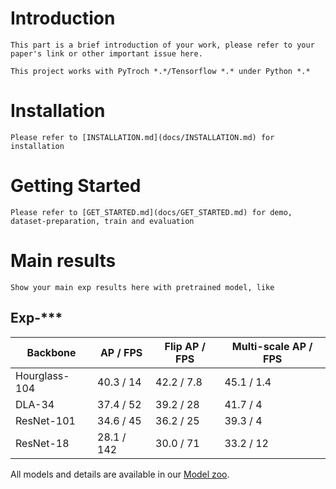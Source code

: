 # Introduction
```
This part is a brief introduction of your work, please refer to your paper's link or other important issue here.

This project works with PyTroch *.*/Tensorflow *.* under Python *.*
```

# Installation
```
Please refer to [INSTALLATION.md](docs/INSTALLATION.md) for installation
```

# Getting Started
```
Please refer to [GET_STARTED.md](docs/GET_STARTED.md) for demo, dataset-preparation, train and evaluation
```

# Main results
```
Show your main exp results here with pretrained model, like
```

## Exp-***
| Backbone     |  AP / FPS | Flip AP / FPS|  Multi-scale AP / FPS |
|--------------|-----------|--------------|-----------------------|
|Hourglass-104 | 40.3 / 14 | 42.2 / 7.8   | 45.1 / 1.4            |
|DLA-34        | 37.4 / 52 | 39.2 / 28    | 41.7 / 4              |
|ResNet-101    | 34.6 / 45 | 36.2 / 25    | 39.3 / 4              |
|ResNet-18     | 28.1 / 142| 30.0 / 71    | 33.2 / 12             |

All models and details are available in our [Model zoo](docs/MODEL_ZOO.md).
